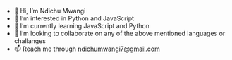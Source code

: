 - 👋 Hi, I’m Ndichu Mwangi
- 👀 I’m interested in Python and JavaScript
- 🌱 I’m currently learning JavaScript and Python
- 💞️ I’m looking to collaborate on any of the above mentioned languages or challanges
- 📫 Reach me through ndichumwangi7@gmail.com

<!---
Ndxxxu-Ndichu/Ndxxxu-Ndichu is a ✨ special ✨ repository because its `README.md` (this file) appears on your GitHub profile.
You can click the Preview link to take a look at your changes.
--->

